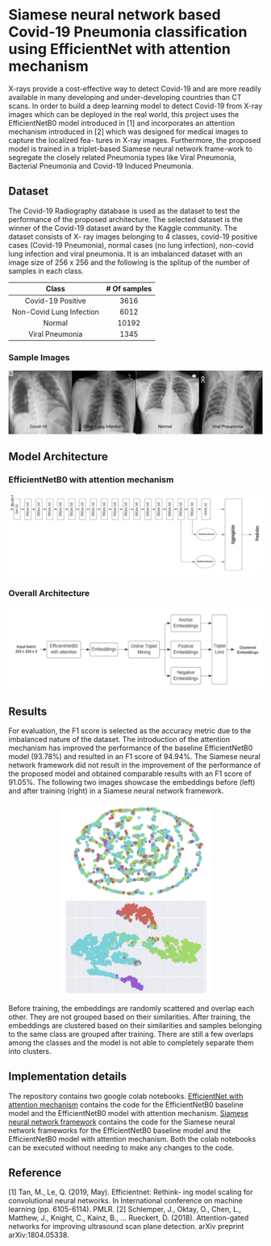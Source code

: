 # Siamese neural network based Covid-19 Pneumonia classification using EfficientNet with attention mechanism

X-rays provide a cost-effective way to detect Covid-19 and are more readily available in many developing and under-developing countries than CT scans. In order to build a deep learning model to detect Covid-19 from X-ray images which can be deployed in the real world, this project uses the EfficientNetB0 model introduced in [1] and incorporates an attention mechanism introduced in [2] which was designed for medical images to capture the localized fea- tures in X-ray images. Furthermore, the proposed model is trained in a triplet-based Siamese neural network frame-work to segregate the closely related Pneumonia types like Viral Pneumonia, Bacterial Pneumonia and Covid-19 Induced Pneumonia. 

## Dataset

The Covid-19 Radiography database is used as the dataset to test the performance of the proposed architecture. The selected dataset is the winner of the Covid-19 dataset award by the Kaggle community. The dataset consists of X- ray images belonging to 4 classes, covid-19 positive cases (Covid-19 Pneumonia), normal cases (no lung infection), non-covid lung infection and viral pneumonia. It is an imbalanced dataset with an image size of 256 x 256 and the following is the splitup of the number of samples in each class.

|         **Class**         | **# Of samples**  | 
|:-------------------------:|:-----------------:|
|     Covid-19 Positive     |       3616        |
| Non-Covid Lung Infection  |       6012        |
|          Normal           |       10192       |
|      Viral Pneumonia      |       1345        |


### Sample Images 

![alt text](https://github.com/Sudhandar/EfficientNet-Attention-in-a-Siamese-Network/blob/main/images/sample_dataset.png)

## Model Architecture

### EfficientNetB0 with attention mechanism

![alt text](https://github.com/Sudhandar/EfficientNet-Attention-in-a-Siamese-Network/blob/main/images/efficient_net_main_model.png)

### Overall Architecture

![alt text](https://github.com/Sudhandar/EfficientNet-Attention-in-a-Siamese-Network/blob/main/images/efficient_net_siamese.png)

## Results

For evaluation, the F1 score is selected as the accuracy metric due to the imbalanced nature of the dataset. The introduction of the attention mechanism has improved the performance of the baseline EfficientNetB0 model (93.78%) and resulted in an F1 score of 94.94%. The Siamese neural network framework did not result in the improvement of the performance of the proposed model and obtained comparable results with an F1 score of 91.05%. The following two images showcase the embeddings before (left) and after training (right) in a Siamese neural network framework. 

<p float="left" align = "middle">
  <img src="https://github.com/Sudhandar/EfficientNet-Attention-in-a-Siamese-Network/blob/main/images/siamese_before_training.png" width="300" title="Before Training" />
  <img src="https://github.com/Sudhandar/EfficientNet-Attention-in-a-Siamese-Network/blob/main/images/siamese_after_training.png" width="300" title="After Training"/>
</p>


Before training, the embeddings are randomly scattered and overlap each other. They are not grouped based on their similarities. After training, the embeddings are clustered based on their similarities and samples belonging to the same class are grouped after training. There are still a few overlaps among the classes and the model is not able to completely separate them into clusters.

## Implementation details

The repository contains two google colab notebooks. [EfficientNet with attention mechanism](https://github.com/Sudhandar/EfficientNet-Attention-in-a-Siamese-Network/blob/main/EfficientNet_with_attention_mechanism.ipynb) contains the code for the EfficientNetB0 baseline model and the EfficientNetB0 model with attention mechanism. [Siamese neural network framework](https://github.com/Sudhandar/EfficientNet-Attention-in-a-Siamese-Network/blob/main/Siamese_Networks.ipynb) contains the code for the Siamese neural network frameworks for the EfficientNetB0 baseline model and the EfficientNetB0 model with attention mechanism. Both the colab notebooks can be executed without needing to make any changes to the code.

## Reference

[1] Tan, M., Le, Q. (2019, May). Efficientnet: Rethink- ing model scaling for convolutional neural networks. In International conference on machine learning (pp. 6105-6114). PMLR.
[2] Schlemper, J., Oktay, O., Chen, L., Matthew, J., Knight, C., Kainz, B., ... Rueckert, D. (2018). Attention-gated networks for improving ultrasound scan plane detection. arXiv preprint arXiv:1804.05338. 


